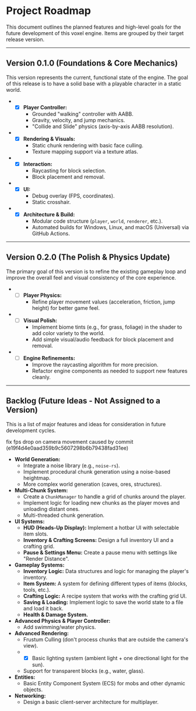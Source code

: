 # Project Roadmap

This document outlines the planned features and high-level goals for the future development of this voxel engine. Items are grouped by their target release version.

---

## Version 0.1.0 (Foundations & Core Mechanics)

This version represents the current, functional state of the engine. The goal of this release is to have a solid base with a playable character in a static world.

* - [x] **Player Controller:**
    * Grounded "walking" controller with AABB.
    * Gravity, velocity, and jump mechanics.
    * "Collide and Slide" physics (axis-by-axis AABB resolution).
* - [x] **Rendering & Visuals:**
    * Static chunk rendering with basic face culling.
    * Texture mapping support via a texture atlas.
* - [x] **Interaction:**
    * Raycasting for block selection.
    * Block placement and removal.
* - [x] **UI:**
    * Debug overlay (FPS, coordinates).
    * Static crosshair.
* - [x] **Architecture & Build:**
    * Modular code structure (`player`, `world`, `renderer`, etc.).
    * Automated builds for Windows, Linux, and macOS (Universal) via GitHub Actions.

---

## Version 0.2.0 (The Polish & Physics Update)

The primary goal of this version is to refine the existing gameplay loop and improve the overall feel and visual consistency of the core experience.

* - [ ] **Player Physics:**
    * Refine player movement values (acceleration, friction, jump height) for better game feel.
* - [ ] **Visual Polish:**
    * Implement biome tints (e.g., for grass, foliage) in the shader to add color variety to the world.
    * Add simple visual/audio feedback for block placement and removal.
* - [ ] **Engine Refinements:**
    * Improve the raycasting algorithm for more precision.
    * Refactor engine components as needed to support new features cleanly.

---

## Backlog (Future Ideas - Not Assigned to a Version)

This is a list of major features and ideas for consideration in future development cycles.

fix fps drop on camera movement caused by commit (e19f4d4e0aad359b9c5607298b6b79438fad31ee)

* **World Generation:**
    * Integrate a noise library (e.g., `noise-rs`).
    * Implement procedural chunk generation using a noise-based heightmap.
    * More complex world generation (caves, ores, structures).
* **Multi-Chunk System:**
    * Create a `ChunkManager` to handle a grid of chunks around the player.
    * Implement logic for loading new chunks as the player moves and unloading distant ones.
    * Multi-threaded chunk generation.
* **UI Systems:**
    * **HUD (Heads-Up Display):** Implement a hotbar UI with selectable item slots.
    * **Inventory & Crafting Screens:** Design a full inventory UI and a crafting grid.
    * **Pause & Settings Menu:** Create a pause menu with settings like "Render Distance".
* **Gameplay Systems:**
    * **Inventory Logic:** Data structures and logic for managing the player's inventory.
    * **Item System:** A system for defining different types of items (blocks, tools, etc.).
    * **Crafting Logic:** A recipe system that works with the crafting grid UI.
    * **Saving & Loading:** Implement logic to save the world state to a file and load it back.
    * **Health & Damage System.**
* **Advanced Physics & Player Controller:**
    * Add swimming/water physics.
* **Advanced Rendering:**
    * Frustum Culling (don't process chunks that are outside the camera's view).
    * - [x] Basic lighting system (ambient light + one directional light for the sun).
    * Support for transparent blocks (e.g., water, glass).
* **Entities:**
    * Basic Entity Component System (ECS) for mobs and other dynamic objects.
* **Networking:**
    * Design a basic client-server architecture for multiplayer.
